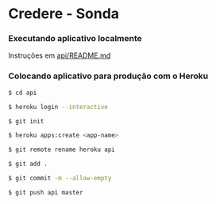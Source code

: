# Credere - Sonda #

### Executando aplicativo localmente ###

Instruções em [api/README.md](https://github.com/eelucaslima/credere_sonda/blob/master/api/README.md)

### Colocando aplicativo para produção com o Heroku ###

```bash
$ cd api

$ heroku login --interactive

$ git init

$ heroku apps:create <app-name>

$ git remote rename heroku api

$ git add .

$ git commit -m --allow-empty

$ git push api master
